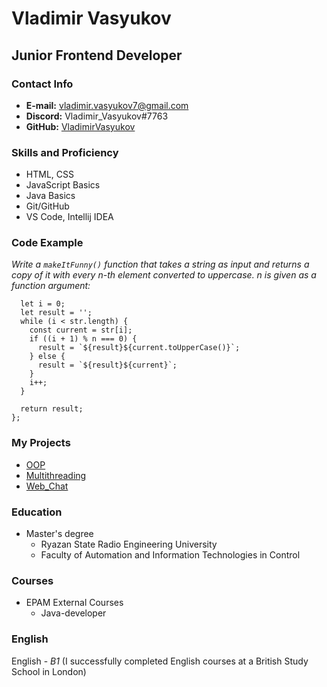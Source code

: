 # Vladimir Vasyukov

## Junior Frontend Developer

### Contact Info
* **E-mail:** vladimir.vasyukov7@gmail.com
* **Discord:** Vladimir_Vasyukov#7763
* **GitHub:** [VladimirVasyukov](https://github.com/VladimirVasyukov) 

### Skills and Proficiency
* HTML, CSS
* JavaScript Basics
* Java Basics
* Git/GitHub
* VS Code, Intellij IDEA

### Code Example
*Write a `makeItFunny()` function that takes a string as input and returns a copy of it with every n-th element converted to uppercase. n is given as a function argument:*

``` makeItFunny(str, n) {
  let i = 0;
  let result = '';
  while (i < str.length) {
    const current = str[i];
    if ((i + 1) % n === 0) {
      result = `${result}${current.toUpperCase()}`;
    } else {
      result = `${result}${current}`;
    }
    i++;
  }

  return result;
};
```

### My Projects
* [OOP](https://github.com/VladimirVasyukov/OOP)
* [Multithreading](https://github.com/VladimirVasyukov/Multithreading)
* [Web_Chat](https://github.com/VladimirVasyukov/Web_Chat)

### Education
* Master's degree 
    * Ryazan State Radio Engineering University
    * Faculty of Automation and Information Technologies in Сontrol

### Courses
* EPAM External Courses
    * Java-developer

### English
English - *B1* (I successfully completed English courses at a British Study School in London)